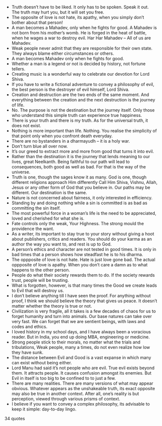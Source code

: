  - Truth doesn’t have to be liked. It only has to be spoken. Speak it out. The truth may hurt you, but it will set you free.
 - The opposite of love is not hate, its apathy, when you simply don’t bother about that person!
 - A man becomes a Mahadev, only when he fights for good. A Mahadev is not born from his mother’s womb. He is forged in the heat of battle, when he wages a war to destroy evil. Har Har Mahadev – All of us are Mahadev.
 - Weak people never admit that they are responsible for their own state. They always blame either circumstances or others.
 - A man becomes Mahadev only when he fights for good.
 - Whether a man is a legend or not is decided by history, not fortune tellers.
 - Creating music is a wonderful way to celebrate our devotion for Lord Shiva.
 - If you have to write a fictional adventure to convey a philosophy of evil, the best person is the destroyer of evil himself, Lord Shiva.
 - Creation and destruction are the two ends of the same moment. And everything between the creation and the next destruction is the journey of life.
 - No. The purpose is not the destination but the journey itself. Only those who understand this simple truth can experience true happiness.
 - There is your truth and there is my truth. As for the universal truth, it does not exist.
 - Nothing is more important than life. Nothing. You realise the simplicity of that point only when you confront death everyday.
 - There are no bystanders in a dharmayudh – it is a holy war.
 - Don’t turn blue all over now.
 - It’s our greed to extract more and more from good that turns it into evil.
 - Rather than the destination it is the journey that lends meaning to our lives, great Neelkanth. Being faithful to our path will lead to consequences, both good as well as bad. For that is the way of the universe.
 - Truth is one, though the sages know it as many. God is one, though different religions approach Him differently Call Him Shiva, Vishnu, Allah, Jesus or any other form of God that you believe in. Our paths may be different. Our destination is the same.
 - Nature is not concerned about fairness, it only interested in efficiency.
 - Standing by and doing nothing while a sin is committed is as bad as committing the sin itself.
 - The most powerful force in a woman’s life is the need to be appreciated, loved and cherished for what she is.
 - Fate controls only the weak, Your Highness. The strong mould the providence the want.
 - As a writer, its important to stay true to your story without giving a hoot about publishers, critics and readers. You should do your karma as an author the way you want to, and rest is up to God.
 - A person’s ethics and character are not tested in good times. It is only in bad times that a person shows how steadfast he is to his dharma.
 - The oppposite of love is not hate. Hate is just love gone bad. The actual oppposite of love is apathy. When you don’t care a damn as to what happens to the other person.
 - People do what their society rewards them to do. If the society rewards trust, people will be trusting.
 - What is forgotten, however, is that many times the Good we create leads to Evil that will destroy us.
 - I don’t believe anything till I have seen the proof. For anything without proof, I think we should believe the theory that gives us peace. It doesn’t matter whether the theory is true or not.
 - Civilization is very fragile, all it takes is a few decades of chaos for us to forget humanity and turn into animals. Our base natures can take over very fast. We can forget that we are sentient beings, with laws and codes and ethics.
 - I loved history in my school days, and I have always been a voracious reader. But in India, you end up doing MBA, engineering or medicine.
 - Strong people stick to their morals, no matter what the trials and tribulations, Weak people, many a times, do not even realize how low they have sunk.
 - The distance between Evil and Good is a vast expanse in which many can exist without being either.
 - Lord Manu had said it’s not people who are evil. True evil exists beyond them. It attracts people. It causes confusion amongst its enemies. But Evil in itself is too big to be confined to to just a few.
 - There are many realities. There are many versions of what may appear obvious. Whatever appears as the unshakeable truth, its exact opposite may also be true in another context. After all, one’s reality is but perception, viewed through various prisms of context.
 - I believe if you want to convey a complex philosophy, its advisable to keep it simple: day-to-day lingo.

34 quotes
